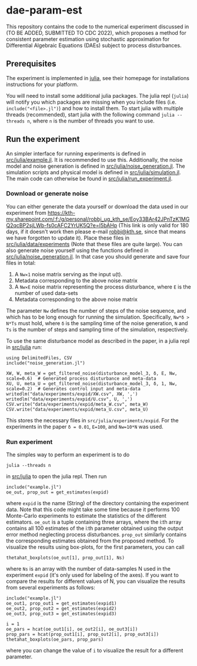 # dae-param-est
This repository contains the code to the numerical experiment discussed in
(TO BE ADDED, SUBMITTED TO CDC 2022), which proposes a method for consistent parameter
estimation using stochastic approximation for Differential Algebraic Equations (DAEs) subject to process
disturbances.


## Prerequisites
The experiment is implemented in [julia](https://docs.julialang.org/en/v1/), see
their homepage for installations instructions for your platform.

You will need to install some additional julia packages. The julia repl
(`julia`) will notify you which packages are missing when you include files
(i.e. `include("<file>.jl")`) and how to install them. To start julia with
multiple threads (recommended), start julia with the following command `julia
--threads n`, where `n` is the number of threads you want to use.

## Run the experiment
An simpler interface for running experiments is defined in [src/julia/example.jl](src/julia/example.jl).
It is recommended to use this. Additionally, the noise model and noise generation is defined in
[src/julia/noise_generation.jl](src/julia/noise_generation.jl). The simulation scripts and
physical model is defined in [src/julia/simulation.jl](src/julia/simulation.jl).
The main code can otherwise be found in
[src/julia/run_experiment.jl](src/julia/run_experiment.jl).


### Download or generate noise
You can either generate the data yourself or download the data used in our experiment from
https://kth-my.sharepoint.com/:f:/g/personal/robbj_ug_kth_se/Eoy33BAr42JPnTzK1MGQ2qcBP2sjLWb-fs0cAFC2YrUK5Q?e=I5bAHp (This link is only valid for 180 days, if it doesn't work then please e-mail robbj@kth.se, since that means we have forgotten to update it). Place these files in
[src/julia/data/experiments](src/julia/data/experiments) (Note that these files are quite large). You can also generate noise yourself using
the functions defined in
[src/julia/noise_generation.jl](src/julia/noise_generation.jl). In that case you should generate and save four files in total:

1. A `Nw✕1` noise matrix serving as the input u(t).
2. Metadata corresponding to the above noise matrix
3. A `Nw✕E` noise matrix representing the process disturbance, where `E` is the
   number of used data-sets
4. Metadata corresponding to the above noise matrix


The parameter `Nw` defines the number of steps of the noise sequence, and which has to be long enough for running the simulation.  Specifically, `Nw*δ > N*Ts` must hold, where `δ` is the sampling time of the noise generation, `N` and `Ts` is the number of steps and sampling time of the simulation, respectively.

To use the same disturbance model as described in the paper, in a julia repl in [src/julia](src/julia) run:

```{julia}
using DelimitedFiles, CSV
include("noise_generation.jl")

XW, W, meta_W = get_filtered_noise(disturbance_model_3, δ, E, Nw, scale=0.6)  # Generated process disturbance and meta-data
XU, U, meta_U = get_filtered_noise(disturbance_model_3, δ, 1, Nw, scale=0.2)  # Generates control input and meta-data
writedlm("data/experiments/expid/XW.csv", XW, ',')
writedlm("data/experiments/expid/U.csv", U, ',')
CSV.write("data/experiments/expid/meta_W.csv", meta_W)
CSV.write("data/experiments/expid/meta_U.csv", meta_U)
```
This stores the necessary files in ```src/julia/experiments/expid```. For the experiments in the paper `δ = 0.01`, `E=100`, and `Nw=10*N` was used.

### Run experiment
The simples way to perform an experiment is to do
```
julia --threads n
```

in [src/julia](src/julia) to open the julia repl. Then run

```{julia}
include("example.jl")
oe_out, prop_out = get_estimates(expid)
```

where ```expid``` is the name (String) of the directory containing the experiment data. Note that this code might take some time because it performs 100 Monte-Carlo experiments to estimate the statistics of the different estimators. ```oe_out``` is a tuple containing three arrays, where the i:th array contains all 100 estimates of the i:th parameter obtained using the output error method neglecting process disturbances. ```prop_out``` similarly contains the corresponding estimates obtained from the proposed method. To visualize the results using box-plots, for the first parameters, you can call

```{julia}
thetahat_boxplots(oe_out[1], prop_out[1], Ns)
```

where ```Ns``` is an array with the number of data-samples N used in the experiment ```expid``` (it's only used for labeling of the axes). If you want to compare the results for different values of N, you can visualize the results from several experiments as follows:

```{julia}
include("example.jl")
oe_out1, prop_out1 = get_estimates(expid1)
oe_out2, prop_out2 = get_estimates(expid2)
oe_out3, prop_out3 = get_estimates(expid3)

i = 1
oe_pars = hcat(oe_out1[i], oe_out2[i], oe_out3[i])
prop_pars = hcat(prop_out1[i], prop_out2[i], prop_out3[i])
thetahat_boxplots(oe_pars, prop_pars)
```

where you can change the value of ```i``` to visualize the result for a different parameter.
